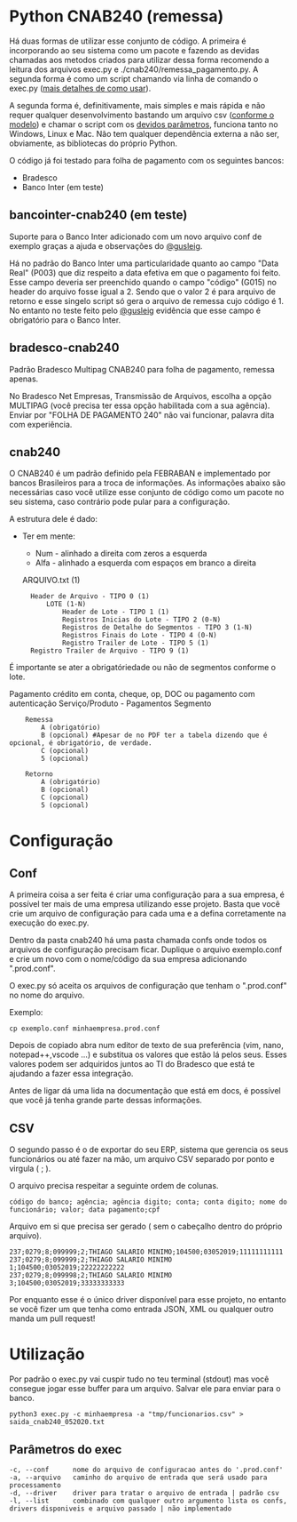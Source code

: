 
# Python CNAB240 (remessa)
Há duas formas de utilizar esse conjunto de código. A primeira é incorporando ao seu sistema como um pacote e fazendo as devidas chamadas aos metodos criados para utilizar dessa forma recomendo a leitura dos arquivos exec.py e ./cnab240/remessa_pagamento.py. A segunda forma é como um script chamando via linha de comando o exec.py ([mais detalhes de como usar](#utilização)).

A segunda forma é, definitivamente, mais simples e mais rápida e não requer qualquer desenvolvimento bastando um arquivo csv ([conforme o modelo](#csv)) e chamar o script com os [devidos parâmetros](#Utilização), funciona tanto no Windows, Linux e Mac. Não tem qualquer dependência externa a não ser, obviamente, as bibliotecas do próprio Python.

O código já foi testado para folha de pagamento com os seguintes bancos:
- Bradesco
- Banco Inter (em teste)

## bancointer-cnab240 (em teste)
Suporte para o Banco Inter adicionado com um novo arquivo conf de exemplo graças a ajuda e observações do [@gusleig](https://github.com/gusleig).

Há no padrão do Banco Inter uma particularidade quanto ao campo "Data Real" (P003) que diz respeito a data efetiva em que o pagamento foi feito. Esse campo deveria ser preenchido quando o campo "código" (G015) no header do arquivo fosse igual a 2. Sendo que o valor 2 é para arquivo de retorno e esse singelo script só gera o arquivo de remessa cujo código é 1. No entanto no teste feito pelo [@gusleig](https://github.com/gusleig) evidência que esse campo é obrigatório para o Banco Inter. 


## bradesco-cnab240
Padrão Bradesco Multipag CNAB240 para folha de pagamento, remessa apenas.

No Bradesco Net Empresas, Transmissão de Arquivos, escolha a opção MULTIPAG (você precisa ter essa opção habilitada com a sua agência). Enviar por "FOLHA DE PAGAMENTO 240" não vai funcionar, palavra dita com experiência.

## cnab240

O CNAB240 é um padrão definido pela FEBRABAN e implementado por bancos Brasileiros para a troca de informações. As informações abaixo são necessárias caso você utilize esse conjunto de código como um pacote no seu sistema, caso contrário pode pular para a configuração.

A estrutura dele é dado:

* Ter em mente:
    * Num  - alinhado a direita com zeros a esquerda
    * Alfa - alinhado a esquerda com espaços em branco a direita


    ARQUIVO.txt (1)

        Header de Arquivo - TIPO 0 (1)
            LOTE (1-N)
                Header de Lote - TIPO 1 (1)
                Registros Inicias do Lote - TIPO 2 (0-N)
                Registros de Detalhe do Segmentos - TIPO 3 (1-N)
                Registros Finais do Lote - TIPO 4 (0-N)
                Registro Trailer de Lote - TIPO 5 (1)      
        Registro Trailer de Arquivo - TIPO 9 (1)


É importante se ater a obrigatóriedade ou não de segmentos conforme o lote.

Pagamento crédito em conta, cheque, op, DOC ou pagamento com autenticação
    Serviço/Produto - Pagamentos
    Segmento

        Remessa
            A (obrigatório)
            B (opcional) #Apesar de no PDF ter a tabela dizendo que é opcional, é obrigatório, de verdade.
            C (opcional)
            5 (opcional)
        
        Retorno
            A (obrigatório)
            B (opcional)
            C (opcional)
            5 (opcional)

# Configuração

## Conf
A primeira coisa a ser feita é criar uma configuração para a sua empresa, é possível ter mais de uma empresa utilizando esse projeto. Basta que você crie um arquivo de configuração para cada uma e a defina corretamente na execução do exec.py.

Dentro da pasta cnab240 há uma pasta chamada confs onde todos os arquivos de configuração precisam ficar. Duplique o arquivo exemplo.conf e crie um novo com o nome/código da sua empresa adicionando ".prod.conf".

O exec.py só aceita os arquivos de configuração que tenham o ".prod.conf" no nome do arquivo. 

Exemplo:
```shell
cp exemplo.conf minhaempresa.prod.conf
```

Depois de copiado abra num editor de texto de sua preferência (vim, nano, notepad++,vscode ...) e substitua os valores que estão lá pelos seus. Esses valores podem ser adquiridos juntos ao TI do Bradesco que está te ajudando a fazer essa integração.

Antes de ligar dá uma lida na documentação que está em docs, é possível que você já tenha grande parte dessas informações.

## CSV

O segundo passo é o de exportar do seu ERP, sistema que gerencia os seus funcionários ou até fazer na mão, um arquivo CSV separado por ponto e virgula ( ; ).

O arquivo precisa respeitar a seguinte ordem de colunas.

```csv
código do banco; agência; agência digito; conta; conta digito; nome do funcionário; valor; data pagamento;cpf
```
Arquivo em si que precisa ser gerado ( sem o cabeçalho dentro do próprio arquivo).

```csv
237;0279;8;099999;2;THIAGO SALARIO MINIMO;104500;03052019;11111111111
237;0279;8;099999;2;THIAGO SALARIO MINIMO 1;104500;03052019;22222222222
237;0279;8;099998;2;THIAGO SALARIO MINIMO 3;104500;03052019;33333333333
```

Por enquanto esse é o único driver disponível para esse projeto, no entanto se você fizer um que tenha como entrada JSON, XML ou qualquer outro manda um pull request!

# Utilização
Por padrão o exec.py vai cuspir tudo no teu terminal (stdout) mas você consegue jogar esse buffer para um arquivo. Salvar ele para enviar para o banco.

```shell
python3 exec.py -c minhaempresa -a "tmp/funcionarios.csv" > saida_cnab240_052020.txt
````

## Parâmetros do exec
    -c, --conf      nome do arquivo de configuracao antes do '.prod.conf'
    -a, --arquivo   caminho do arquivo de entrada que será usado para processamento
    -d, --driver    driver para tratar o arquivo de entrada | padrão csv
    -l, --list      combinado com qualquer outro argumento lista os confs, drivers disponiveis e arquivo passado | não implementado
